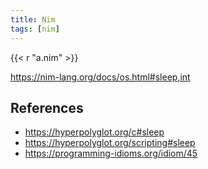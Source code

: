 ```yaml
---
title: Nim
tags: [nim]
---
```


{{< r "a.nim" >}}

<https://nim-lang.org/docs/os.html#sleep,int>

## References

- <https://hyperpolyglot.org/c#sleep>
- <https://hyperpolyglot.org/scripting#sleep>
- <https://programming-idioms.org/idiom/45>
